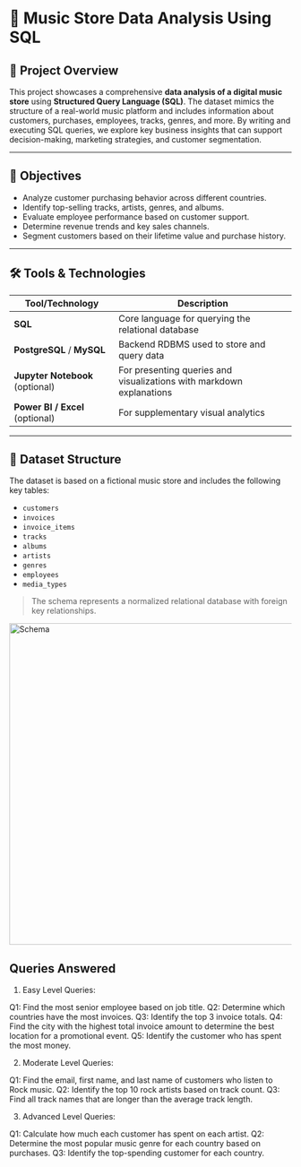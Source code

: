 # 🎵 Music Store Data Analysis Using SQL

## 📌 Project Overview

This project showcases a comprehensive **data analysis of a digital music store** using **Structured Query Language (SQL)**. The dataset mimics the structure of a real-world music platform and includes information about customers, purchases, employees, tracks, genres, and more. By writing and executing SQL queries, we explore key business insights that can support decision-making, marketing strategies, and customer segmentation.

---

## 🎯 Objectives

- Analyze customer purchasing behavior across different countries.
- Identify top-selling tracks, artists, genres, and albums.
- Evaluate employee performance based on customer support.
- Determine revenue trends and key sales channels.
- Segment customers based on their lifetime value and purchase history.

---

## 🛠 Tools & Technologies

| Tool/Technology | Description |
|-----------------|-------------|
| **SQL**         | Core language for querying the relational database |
| **PostgreSQL** / **MySQL** | Backend RDBMS used to store and query data |
| **Jupyter Notebook** (optional) | For presenting queries and visualizations with markdown explanations |
| **Power BI / Excel** (optional) | For supplementary visual analytics |

---

## 📁 Dataset Structure

The dataset is based on a fictional music store and includes the following key tables:

- `customers`
- `invoices`
- `invoice_items`
- `tracks`
- `albums`
- `artists`
- `genres`
- `employees`
- `media_types`

> The schema represents a normalized relational database with foreign key relationships.

<img width="710" height="574" alt="Schema" src="https://github.com/user-attachments/assets/0d1f3067-2541-4577-b6ff-c2cc086d04b3" />

## Queries Answered 

1. Easy Level Queries:

Q1: Find the most senior employee based on job title.
Q2: Determine which countries have the most invoices.
Q3: Identify the top 3 invoice totals.
Q4: Find the city with the highest total invoice amount to determine the best location for a promotional event.
Q5: Identify the customer who has spent the most money.

2. Moderate Level Queries:

Q1: Find the email, first name, and last name of customers who listen to Rock music.
Q2: Identify the top 10 rock artists based on track count.
Q3: Find all track names that are longer than the average track length.

3. Advanced Level Queries:

Q1: Calculate how much each customer has spent on each artist.
Q2: Determine the most popular music genre for each country based on purchases.
Q3: Identify the top-spending customer for each country.




